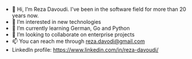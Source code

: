 - 👋 Hi, I’m Reza Davoudi. I've been in the software field for more than 20 years now. 
- 👀 I’m interested in new technologies
- 🌱 I’m currently learning German, Go and Python
- 💞️ I’m looking to collaborate on enterprise projects
- 📫 You can reach me through reza.davodi@gmail.com
- LinkedIn profile: https://www.linkedin.com/in/reza-davoudi/
<!---
rdavoudi/rdavoudi is a ✨ special ✨ repository because its `README.md` (this file) appears on your GitHub profile.
You can click the Preview link to take a look at your changes.
--->

